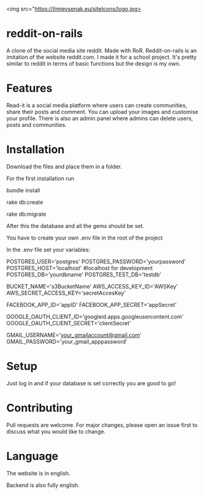 <img src="https://timjevsenak.eu/siteIcons/logo.jpg>

# reddit-on-rails
A clone of the social media site reddit. Made with RoR. Reddit-on-rails is an imitation of the website reddit.com. I made it for a school project. It's pretty similar to reddit in terms of basic functions but the design is my own.

# Features
Read-it is a social media platform where users can create communities, share their posts and comment. You can upload your images and customise your profile. 
There is also an admin panel where admins can delete users, posts and communities.

# Installation
Download the files and place them in a folder.

For the first installation run

bundle install

rake db:create

rake db:migrate

After this the database and all the gems should be set.

You have to create your own .env file in the root of the project

In the .env file set your variables:

POSTGRES_USER='postgres'
POSTGRES_PASSWORD='yourpassword'
POSTGRES_HOST='localhost' #localhost for development
POSTGRES_DB='yourdbname'
POSTGRES_TEST_DB='testdb'

BUCKET_NAME='s3BucketName'
AWS_ACCESS_KEY_ID='AWSKey'
AWS_SECRET_ACCESS_KEY='secretAccesKey'

FACEBOOK_APP_ID='appID'
FACEBOOK_APP_SECRET='appSecret'

GOOGLE_OAUTH_CLIENT_ID='googleid.apps.googleusercontent.com'
GOOGLE_OAUTH_CLIENT_SECRET='clientSecret'

GMAIL_USERNAME='your_gmailaccount@gmail.com'
GMAIL_PASSWORD='your_gmail_apppassword'

# Setup
Just log in and if your database is set correctly you are good to go!

# Contributing
Pull requests are welcome. For major changes, please open an issue first to discuss what you would like to change.

# Language
The website is in english.

Backend is also fully english.
